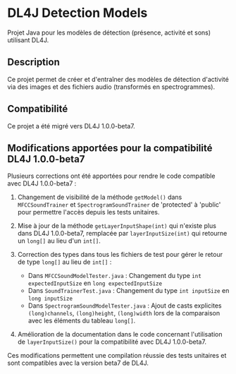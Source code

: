 # DL4J Detection Models

Projet Java pour les modèles de détection (présence, activité et sons) utilisant DL4J.

## Description

Ce projet permet de créer et d'entraîner des modèles de détection d'activité via des images et des fichiers audio (transformés en spectrogrammes).

## Compatibilité

Ce projet a été migré vers DL4J 1.0.0-beta7.

## Modifications apportées pour la compatibilité DL4J 1.0.0-beta7

Plusieurs corrections ont été apportées pour rendre le code compatible avec DL4J 1.0.0-beta7 :

1. Changement de visibilité de la méthode `getModel()` dans `MFCCSoundTrainer` et `SpectrogramSoundTrainer` de 'protected' à 'public' pour permettre l'accès depuis les tests unitaires.

2. Mise à jour de la méthode `getLayerInputShape(int)` qui n'existe plus dans DL4J 1.0.0-beta7, remplacée par `layerInputSize(int)` qui retourne un `long[]` au lieu d'un `int[]`.

3. Correction des types dans tous les fichiers de test pour gérer le retour de type `long[]` au lieu de `int[]` :
   - Dans `MFCCSoundModelTester.java` : Changement du type `int expectedInputSize` en `long expectedInputSize`
   - Dans `SoundTrainerTest.java` : Changement du type `int inputSize` en `long inputSize`
   - Dans `SpectrogramSoundModelTester.java` : Ajout de casts explicites `(long)channels`, `(long)height`, `(long)width` lors de la comparaison avec les éléments du tableau `long[]`.
   
4. Amélioration de la documentation dans le code concernant l'utilisation de `layerInputSize()` pour la compatibilité avec DL4J 1.0.0-beta7.

Ces modifications permettent une compilation réussie des tests unitaires et sont compatibles avec la version beta7 de DL4J.